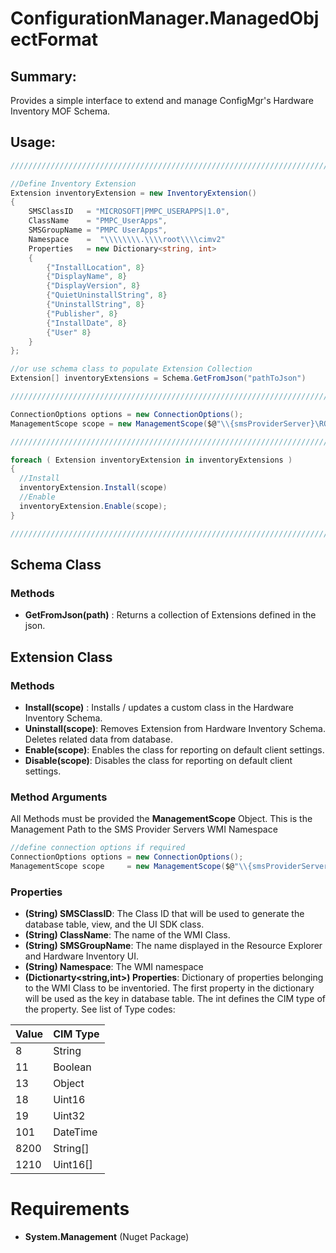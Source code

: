 # **ConfigurationManager.ManagedObjectFormat**

## **Summary:**
Provides a simple interface to extend and manage ConfigMgr's Hardware Inventory MOF Schema.

## **Usage:**
                
```csharp
///////////////////////////////////////////////////////////////////////////////////////////////////////////

//Define Inventory Extension
Extension inventoryExtension = new InventoryExtension()
{
    SMSClassID   = "MICROSOFT|PMPC_USERAPPS|1.0",
    ClassName    = "PMPC_UserApps",
    SMSGroupName = "PMPC UserApps",
    Namespace    =  "\\\\\\\\.\\\\root\\\\cimv2"
    Properties   = new Dictionary<string, int>
    {
        {"InstallLocation", 8}
        {"DisplayName", 8}
        {"DisplayVersion", 8}
        {"QuietUninstallString", 8}
        {"UninstallString", 8}
        {"Publisher", 8}
        {"InstallDate", 8}
        {"User" 8}
    }
};

//or use schema class to populate Extension Collection
Extension[] inventoryExtensions = Schema.GetFromJson("pathToJson")

///////////////////////////////////////////////////////////////////////////////////////////////////////////

ConnectionOptions options = new ConnectionOptions();
ManagementScope scope = new ManagementScope($@"\\{smsProviderServer}\ROOT\SMS\site_{siteCode}", options);

///////////////////////////////////////////////////////////////////////////////////////////////////////////

foreach ( Extension inventoryExtension in inventoryExtensions )
{
  //Install
  inventoryExtension.Install(scope)  
  //Enable
  inventoryExtension.Enable(scope);
}

///////////////////////////////////////////////////////////////////////////////////////////////////////////
```

## **Schema Class**

### **Methods**
- **GetFromJson(path)** : Returns a collection of Extensions defined in the json.

## **Extension Class**

### **Methods**

- **Install(scope)** : Installs / updates a custom class in the Hardware Inventory Schema.
- **Uninstall(scope)**: Removes Extension from Hardware Inventory Schema. Deletes related data from database.
- **Enable(scope)**: Enables the class for reporting on default client settings.
- **Disable(scope)**:	Disables the class for reporting on default client settings.

### **Method Arguments**
All Methods must be provided the **ManagementScope** Object. This is the Management Path to the SMS Provider Servers WMI Namespace
```csharp
//define connection options if required
ConnectionOptions options = new ConnectionOptions();
ManagementScope scope     = new ManagementScope($@"\\{smsProviderServer}\ROOT\SMS\site_{siteCode}", options);
```

### **Properties**
- **(String) SMSClassID**: The Class ID that will be used to generate the database table, view, and the UI SDK class.
- **(String) ClassName**: The name of the WMI Class. 
- **(String) SMSGroupName**: The name displayed in the Resource Explorer and Hardware Inventory UI.
- **(String) Namespace**: The WMI namespace
- **(Dictionarty<string,int>) Properties**: Dictionary of properties belonging to the WMI Class to be inventoried. The first property in the dictionary will be used as the key in database table. The int defines the CIM type of the property. See list of Type codes:

| Value | CIM Type |
|----------|----------|
| 8 | String |
| 11 | Boolean |
| 13 | Object |
| 18 | Uint16 |
| 19 | Uint32 |
| 101 | DateTime |
| 8200 | String[] |
| 1210 | Uint16[] |

# **Requirements**
- **System.Management** (Nuget Package)
